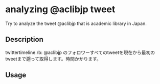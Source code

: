 analyzing @aclibjp tweet
===

Try to analyze the tweet @aclibjp that is academic library in Japan.

## Description
twittertimeline.rb: @aclibjp のフォロワーすべてのtweetを現在から最初のtweetまで遡って取得します。時間かかります。
## Usage

